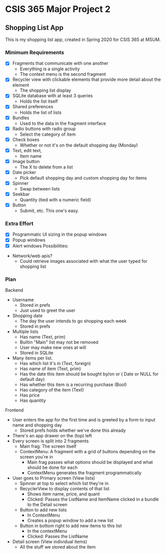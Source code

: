 # CSIS 365 Major Project 2
## Shopping List App

This is my shopping list app, created in Spring 2020 for CSIS 365 at MSUM.

### Minimum Requirements
- [x] Fragments that communicate with one another
  - Everything is a single activity
  - The context menu is the second fragment
- [x] Recycler view with clickable elements that provide more detail about the element
  - The shopping list display
- [x] SQLite database with at least 3 queries
  - Holds the list itself
- [x] Shared preferences
  - Holds the list of lists
- [x] Bundles
  - Used to the data in the fragment interface
- [x] Radio buttons with radio group
  - Select the category of item
- [x] Check boxes
  - Whether or not it's on the default shopping day (Monday)
- [x] Text, edit text,
  - Item name
- [x] Image button
  - The X to delete from a list
- [x] Date picker
  - Pick default shopping day and custom shopping day for items
- [x] Spinner
  - Swap between lists
- [x] Seekbar
  - Quantity (tied with a numeric field)
- [x] Button
  - Submit, etc. This one's easy.
### Extra Effort
- [x] Programmatic UI sizing in the popup windows
- [x] Popup windows
- [x] Alert windows
Possibilities:
- Network/web apis?
  - Could retrieve images associated with what the user typed for shopping list
### Plan
Backend
- Username
  - Stored in prefs
  - Just used to greet the user
- Shopping date
  - The day the user intends to go shopping each week
  - Stored in prefs
- Multiple lists
  - Has name (Text, prim)
  - Builtin "Main" list may not be removed
  - User may make new ones at will
  - Stored in SQLite
- Many items per list.
  - Has which list it's in (Text, foreign)
  - Has name of item (Text, prim)
  - Has the date this item should be bought by/on or ( Date or NULL for default day)
  - Has whether this item is a recurring purchase (Bool)
  - Has category of the item (Text)
  - Has price
  - Has quantity

Frontend
- User enters the app for the first time and is greeted by a form to input name and shopping day
  - Stored prefs holds whether we've done this already
- There's an app drawer on the (top) left
- Every screen is split into 2 fragments
  - Main frag: The screen itself
  - ContextMenu: A fragment with a grid of buttons depending on the screen you're in
    - Main frag passes what options should be displayed and what should be done for each
    - ContextMenu generates the fragment programmatically
- User goes to Primary screen (View lists)
  - Spinner at top to select which list they're in
  - RecyclerView to display contents of that list
    - Shows item name, price, and quant
    - Clicked: Passes the ListName and ItemName clicked in a bundle to the Detail screen
  - Button to add new lists
    - In ContextMenu
    - Creates a popup window to add a new list
  - Button in bottom right to add new items to this list
    - In the contextMenu
    - Clicked: Passes the ListName 
- Detail screen (View individual items)
  - All the stuff we stored about the item
